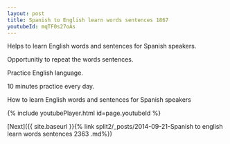 ```yaml
---
layout: post
title: Spanish to English learn words sentences 1867 
youtubeId: mqTF0s27oAs
---
```

 
 
Helps to learn English words and sentences for Spanish speakers.

Opportunitiy to repeat the words sentences. 

Practice English language. 
 
10 minutes practice every day. 
 
How to learn English words and sentences for Spanish speakers 
 
{% include youtubePlayer.html id=page.youtubeId %}
 
 
[Next]({{ site.baseurl }}{% link  split2/_posts/2014-09-21-Spanish to english learn words sentences 2363 .md%})
 
